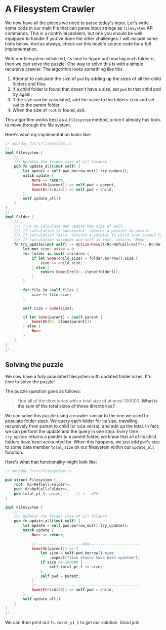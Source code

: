 # A Filesystem Crawler

We now have all the pieces we need to parse today's input. Let's write some code in our main file that can parse input strings as `filesystem` API commands. This is a nontrivial problem, but one you should be well equipped to handle if you've done the other challenges. I will include some hints below. And as always, check out this book's source code for a full implementation.

With our filesystem initialized, its time to figure out how big each folder is, then we can solve the puzzle. One way to solve this is with a simple recursive crawler. The algorithm looks something like this:

1) Attempt to calculate the size of `pwd` by adding up the sizes of all the child folders and files.
2) If a child folder is found that doesn't have a size, set `pwd` to that child and try again.
3) If the size can be calculated, add the value to the folders `size` and set `pwd` to the parent folder.
4) When the size of `root` is found, exit.

This algorithm works best as a `Filesystem` method, since it already has tools to move through the file system.

Here's what my implementation looks like:

```rust
// aoc/day_7/src/filesystem.rs
// .. 
impl Filesystem {
    // ..
    /// Updates the folder size of all folders
    pub fn update_all(&mut self) {
        let update = self.pwd.borrow_mut().try_update();
        match update {
            None => return,
            Some(Ok(parent)) => self.pwd = parent,
            Some(Err(child)) => self.pwd = child,
        }
        self.update_all()
    }
}
// ..
impl Folder {
    // ..
    /// Trys to calculate and update the size of self.
    /// If calculation is successful, returns a pointer to parent.
    /// If calculation fails, returns a pointer to child that caused failure.
    /// If calculation succeeds and self is root, returns "None".
    fn try_update(&mut self) -> Option<Result<Rc<RefCell<Self>>, Rc<RefCell<Self>>>> {
        let mut size: usize = 0;
        for folder in &self.children {
            if let Some(child_size) = folder.borrow().size {
                size += child_size;
            } else {
                return Some(Err(Rc::clone(folder)));
            }
        }

        for file in &self.files {
            size += file.size;
        }

        self.size = Some(size);

        if let Some(parent) = &self.parent {
            Some(Ok(Rc::clone(parent)))
        } else {
            None
        }
    }
}
// ..
```
## Solving the puzzle
We now have a fully populated filesystem with updated folder sizes. It's time to solve the puzzle!

The puzzle question goes as follows:

> Find all of the directories with a total size of at most 100000. **What is the sum of the total sizes of those directories?**

We can solve this puzzle using a crawler similar to the one we used to populate folder sizes. We query each folder for its size, travelling recursively from parent to child (or vice versa), and add up the total. In fact, we can perform the update and the query in one step. Every time `try_update` returns a pointer to a parent folder, we know that all of its child folders have been accounted for. When this happens, we just add `pwd`'s size to some data member `total_size` on our filesystem within our `update_all` function.

Here's what that functionality might look like:

```rust
// aoc/day_7/src/filesystem.rs

pub struct Filesystem {
    root: Rc<RefCell<Folder>>,
    pwd: Rc<RefCell<Folder>>,
    pub total_pt_1: usize,      // <-- NEW
}

impl Filesystem {
    // ..
    /// Updates the folder size of all folders
    pub fn update_all(&mut self) {
        let update = self.pwd.borrow_mut().try_update();
        match update {
            None => return,
            
            // --------------------NEW-----------------------
            Some(Ok(parent)) => {
                let size = self.pwd.borrow().size
                    .expect("Size should have been updated");
                if size <= 100000 {
                    self.total_pt_1 += size;
                }
                self.pwd = parent;
            }
            // ----------------------------------------------
            Some(Err(child)) => self.pwd = child,
        }
        self.update_all()
    }
}
// ..
```
We can then print out `fs.total_pt_1` to get our solution. Good job!